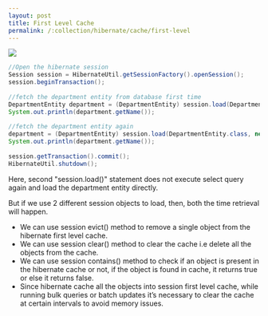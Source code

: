 ```yaml
---
layout: post
title: First Level Cache
permalink: /:collection/hibernate/cache/first-level
---
```


![]({{site.cdn}}/hibernate/cache-level-1.png)

```java
//Open the hibernate session
Session session = HibernateUtil.getSessionFactory().openSession();
session.beginTransaction();
 
//fetch the department entity from database first time
DepartmentEntity department = (DepartmentEntity) session.load(DepartmentEntity.class, new Integer(1));
System.out.println(department.getName());
 
//fetch the department entity again
department = (DepartmentEntity) session.load(DepartmentEntity.class, new Integer(1));
System.out.println(department.getName());
 
session.getTransaction().commit();
HibernateUtil.shutdown();
```

Here, second "session.load()" statement does not execute select query again and load the department entity directly.

But if we use 2 different session objects to load, then, both the time retrieval will happen.
-	We can use session evict() method to remove a single object from the hibernate first level cache.
-	We can use session clear() method to clear the cache i.e delete all the objects from the cache.
-	We can use session contains() method to check if an object is present in the hibernate cache or not, if the object is found in cache, it returns true or else it returns false.
-	Since hibernate cache all the objects into session first level cache, while running bulk queries or batch updates it’s necessary to clear the cache at certain intervals to avoid memory issues.
